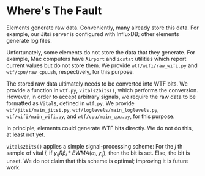 # Where's The Fault

Elements generate raw data. Conveniently, many already store this data. For example, our Jitsi server is configured with InfluxDB; other elements generate log files.

Unfortunately, some elements do not store the data that they generate. For example, Mac computers have `Airport` and `iostat` utilities which report current values but do not store them. We provide `wtf/wifi/raw_wifi.py` and `wtf/cpu/raw_cpu.sh`, respectively, for this purpose.

The stored raw data ultimately needs to be converted into WTF bits. We provide a function in `wtf.py`, `vitals2bits()`, which performs the conversion. However, in order to accept arbitrary signals, we require the raw data to be formatted as `Vital`s, defined in `wtf.py`. We provide `wtf/jitsi/main_jitsi.py`, `wtf/loglevels/main_loglevels.py`, `wtf/wifi/main_wifi.py`, and `wtf/cpu/main_cpu.py`, for this purpose.

In principle, elements could generate WTF bits directly. We do not do this, at least not yet.

`vitals2bits()` applies a simple signal-processing scheme: For the $j$ th sample of vital $i$, if $y_{ij} R \beta_i * EWMA(\alpha_i, y_{ij})$, then the bit is set. Else, the bit is unset. We do not claim that this scheme is optimal; improving it is future work.
